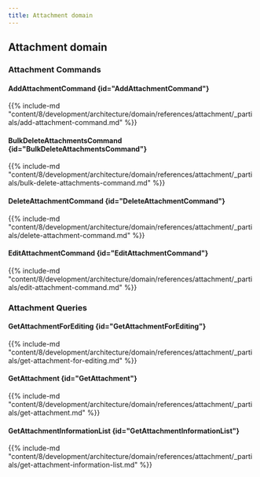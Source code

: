 ```yaml
---
title: Attachment domain
---
```


## Attachment domain

### Attachment Commands

#### AddAttachmentCommand {id="AddAttachmentCommand"}

{{%  include-md "content/8/development/architecture/domain/references/attachment/_partials/add-attachment-command.md" %}}
#### BulkDeleteAttachmentsCommand {id="BulkDeleteAttachmentsCommand"}

{{%  include-md "content/8/development/architecture/domain/references/attachment/_partials/bulk-delete-attachments-command.md" %}}
#### DeleteAttachmentCommand {id="DeleteAttachmentCommand"}

{{%  include-md "content/8/development/architecture/domain/references/attachment/_partials/delete-attachment-command.md" %}}
#### EditAttachmentCommand {id="EditAttachmentCommand"}

{{%  include-md "content/8/development/architecture/domain/references/attachment/_partials/edit-attachment-command.md" %}}

### Attachment Queries

#### GetAttachmentForEditing {id="GetAttachmentForEditing"}

{{%  include-md "content/8/development/architecture/domain/references/attachment/_partials/get-attachment-for-editing.md" %}}
#### GetAttachment {id="GetAttachment"}

{{%  include-md "content/8/development/architecture/domain/references/attachment/_partials/get-attachment.md" %}}
#### GetAttachmentInformationList {id="GetAttachmentInformationList"}

{{%  include-md "content/8/development/architecture/domain/references/attachment/_partials/get-attachment-information-list.md" %}}
